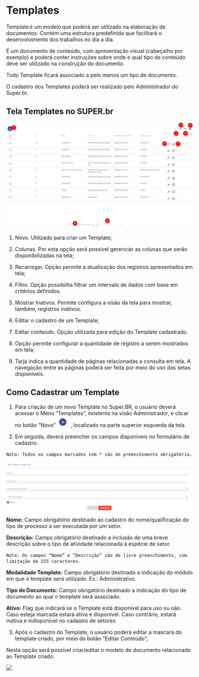 # Templates

 

Template é um modelo que poderá ser utilizado na elaboração de documentos. Contém uma estrutura predefinida que facilitará o desenvolvimento dos trabalhos no dia a dia. 

É um documento de conteúdo, com apresentação visual (cabeçalho por exemplo) e poderá conter instruções sobre onde e qual tipo de conteúdo deve ser utilizado na construção do documento. 

Todo Template ficará associado a pelo menos um tipo de documento. 

O cadastro dos Templates poderá ser realizado pelo Administrador do Super.br. 
 

## Tela Templates no SUPER.br 


<img src="../../_static/images/Templates - Tela Principal.png"/>
 

1) Novo. Utilizado para criar um Template; 

2) Colunas. Por esta opção será possível gerenciar as colunas que serão disponibilizadas na tela; 

3) Recarregar. Opção permite a atualização dos registros apresentados em tela;  

4) Filtro. Opção possibilita filtrar um intervalo de dados com base em critérios definidos. 

5) Mostrar Inativos. Permite configura a visão da tela para mostrar, também, registros inativos. 

6) Editar o cadastro de um Template; 

7) Editar conteúdo. Opção utilizada para edição do Template cadastrado. 

8) Opção permite configurar a quantidade de registro a serem mostrados em tela;  

9) Tarja indica a quantidade de páginas relacionadas a consulta em tela. A navegação entre as páginas poderá ser feita por meio do uso das setas disponíveis. 
 

## Como Cadastrar um Template 
 
1. Para criação de um novo Template no Super.BR, o usuário deverá acessar o Menu “Templates”, existente na visão Administrador, e clicar no botão “Novo” <img src="../../_static/images/Botão de Inclusão (+).png" alt="Botão de Inclusão (+)" style="zoom: 50%;" /> , localizado na parte superior esquerda da tela. 
 

2. Em seguida, deverá preencher os campos disponíveis no formulário de cadastro.

```{note}
Nota: Todos os campos marcados com * são de preenchimento obrigatório. 
```
 
<img src="../../_static/images/Templates - Tela com a Lista de Campos.png"/>

**Nome:** Campo obrigatório destinado ao cadastro do nome/qualificação do tipo de processo a ser executada por um setor. 

**Descrição:** Campo obrigatório destinado a inclusão de uma breve descrição sobre o tipo de atividade relacionada à espécie de setor. 

```{note}
Nota: Os campos “Nome” e “Descrição” são de livre preenchimento, com limitação de 255 caracteres. 
```

**Modalidade Template:** Campo obrigatório destinado a indicação do módulo em que o template será utilizado. Ex.: Administrativo. 

**Tipo de Documento:** Campo obrigatório destinado a indicação do tipo de documento ao qual o template será associado. 

**Ativo:** Flag que indicará se o Template está disponível para uso ou não. Caso esteja marcada estará ativa e disponível. Caso contrário, estará inativa e indisponível no cadastro de setores. 
 
3. Após o cadastro do Template, o usuário poderá editar a mascará do template criado, por meio do botão “Editar Conteúdo”; 

Nesta opção será possível criar/editar o modelo de documento relacionado ao Template criado. 


<img src="../../_static/images/Templates - Tela de exemplo de documento.png)"/>

